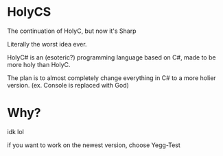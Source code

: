 # HolyCS
The continuation of HolyC, but now it's Sharp

 Literally the worst idea ever.
 
 HolyC# is an (esoteric?) programming language based on C#, made to be more holy than HolyC.
 
 The plan is to almost completely change everything in C# to a more holier version. (ex. Console is replaced with God)

# Why?
 idk lol

 if you want to work on the newest version, choose Yegg-Test
